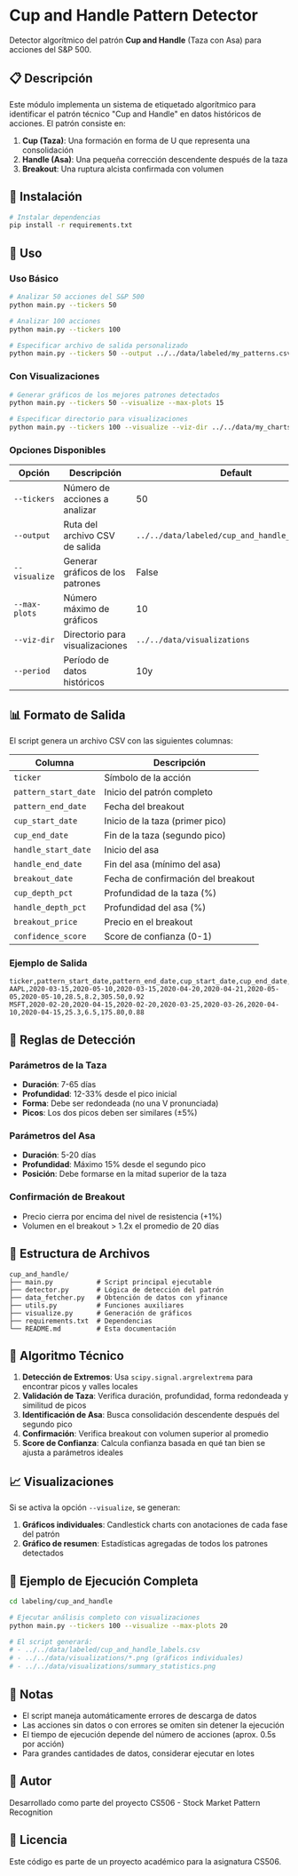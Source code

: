 # Cup and Handle Pattern Detector

Detector algorítmico del patrón **Cup and Handle** (Taza con Asa) para acciones del S&P 500.

## 📋 Descripción

Este módulo implementa un sistema de etiquetado algorítmico para identificar el patrón técnico "Cup and Handle" en datos históricos de acciones. El patrón consiste en:

1. **Cup (Taza)**: Una formación en forma de U que representa una consolidación
2. **Handle (Asa)**: Una pequeña corrección descendente después de la taza
3. **Breakout**: Una ruptura alcista confirmada con volumen

## 🔧 Instalación

```bash
# Instalar dependencias
pip install -r requirements.txt
```

## 🚀 Uso

### Uso Básico

```bash
# Analizar 50 acciones del S&P 500
python main.py --tickers 50

# Analizar 100 acciones
python main.py --tickers 100

# Especificar archivo de salida personalizado
python main.py --tickers 50 --output ../../data/labeled/my_patterns.csv
```

### Con Visualizaciones

```bash
# Generar gráficos de los mejores patrones detectados
python main.py --tickers 50 --visualize --max-plots 15

# Especificar directorio para visualizaciones
python main.py --tickers 100 --visualize --viz-dir ../../data/my_charts
```

### Opciones Disponibles

| Opción | Descripción | Default |
|--------|-------------|---------|
| `--tickers` | Número de acciones a analizar | 50 |
| `--output` | Ruta del archivo CSV de salida | `../../data/labeled/cup_and_handle_labels.csv` |
| `--visualize` | Generar gráficos de los patrones | False |
| `--max-plots` | Número máximo de gráficos | 10 |
| `--viz-dir` | Directorio para visualizaciones | `../../data/visualizations` |
| `--period` | Período de datos históricos | 10y |

## 📊 Formato de Salida

El script genera un archivo CSV con las siguientes columnas:

| Columna | Descripción |
|---------|-------------|
| `ticker` | Símbolo de la acción |
| `pattern_start_date` | Inicio del patrón completo |
| `pattern_end_date` | Fecha del breakout |
| `cup_start_date` | Inicio de la taza (primer pico) |
| `cup_end_date` | Fin de la taza (segundo pico) |
| `handle_start_date` | Inicio del asa |
| `handle_end_date` | Fin del asa (mínimo del asa) |
| `breakout_date` | Fecha de confirmación del breakout |
| `cup_depth_pct` | Profundidad de la taza (%) |
| `handle_depth_pct` | Profundidad del asa (%) |
| `breakout_price` | Precio en el breakout |
| `confidence_score` | Score de confianza (0-1) |

### Ejemplo de Salida

```csv
ticker,pattern_start_date,pattern_end_date,cup_start_date,cup_end_date,handle_start_date,handle_end_date,breakout_date,cup_depth_pct,handle_depth_pct,breakout_price,confidence_score
AAPL,2020-03-15,2020-05-10,2020-03-15,2020-04-20,2020-04-21,2020-05-05,2020-05-10,28.5,8.2,305.50,0.92
MSFT,2020-02-20,2020-04-15,2020-02-20,2020-03-25,2020-03-26,2020-04-10,2020-04-15,25.3,6.5,175.80,0.88
```

## 🎯 Reglas de Detección

### Parámetros de la Taza

- **Duración**: 7-65 días
- **Profundidad**: 12-33% desde el pico inicial
- **Forma**: Debe ser redondeada (no una V pronunciada)
- **Picos**: Los dos picos deben ser similares (±5%)

### Parámetros del Asa

- **Duración**: 5-20 días
- **Profundidad**: Máximo 15% desde el segundo pico
- **Posición**: Debe formarse en la mitad superior de la taza

### Confirmación de Breakout

- Precio cierra por encima del nivel de resistencia (+1%)
- Volumen en el breakout > 1.2x el promedio de 20 días

## 📁 Estructura de Archivos

```
cup_and_handle/
├── main.py           # Script principal ejecutable
├── detector.py       # Lógica de detección del patrón
├── data_fetcher.py   # Obtención de datos con yfinance
├── utils.py          # Funciones auxiliares
├── visualize.py      # Generación de gráficos
├── requirements.txt  # Dependencias
└── README.md         # Esta documentación
```

## 🔬 Algoritmo Técnico

1. **Detección de Extremos**: Usa `scipy.signal.argrelextrema` para encontrar picos y valles locales
2. **Validación de Taza**: Verifica duración, profundidad, forma redondeada y similitud de picos
3. **Identificación de Asa**: Busca consolidación descendente después del segundo pico
4. **Confirmación**: Verifica breakout con volumen superior al promedio
5. **Score de Confianza**: Calcula confianza basada en qué tan bien se ajusta a parámetros ideales

## 📈 Visualizaciones

Si se activa la opción `--visualize`, se generan:

1. **Gráficos individuales**: Candlestick charts con anotaciones de cada fase del patrón
2. **Gráfico de resumen**: Estadísticas agregadas de todos los patrones detectados

## 🧪 Ejemplo de Ejecución Completa

```bash
cd labeling/cup_and_handle

# Ejecutar análisis completo con visualizaciones
python main.py --tickers 100 --visualize --max-plots 20

# El script generará:
# - ../../data/labeled/cup_and_handle_labels.csv
# - ../../data/visualizations/*.png (gráficos individuales)
# - ../../data/visualizations/summary_statistics.png
```

## 📝 Notas

- El script maneja automáticamente errores de descarga de datos
- Las acciones sin datos o con errores se omiten sin detener la ejecución
- El tiempo de ejecución depende del número de acciones (aprox. 0.5s por acción)
- Para grandes cantidades de datos, considerar ejecutar en lotes

## 👥 Autor

Desarrollado como parte del proyecto CS506 - Stock Market Pattern Recognition

## 📄 Licencia

Este código es parte de un proyecto académico para la asignatura CS506.

